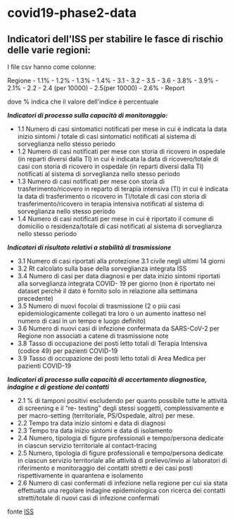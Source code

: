 # covid19-phase2-data

## Indicatori dell'ISS per stabilire le fasce di rischio delle varie regioni:

I file csv hanno come colonne:


Regione	- 1.1%	- 1.2%	- 1.3%	- 1.4%	- 3.1 -	3.2	- 3.5	- 3.6 -	3.8% -	3.9% -	2.1% -	2.2 -	2.4 (per 10000) -	2.5(per 10000) -	2.6% -	Report


dove % indica che il valore dell'indice è percentuale

***Indicatori di processo sulla capacità di monitoraggio:***
- 1.1 Numero di casi sintomatici notificati per mese in cui è indicata la data inizio sintomi / totale di casi sintomatici notificati al sistema di sorveglianza nello stesso periodo
- 1.2 Numero di casi notificati per mese con storia di ricovero in ospedale (in reparti diversi dalla TI) in cui è indicata la data di ricovero/totale di casi con storia di ricovero in ospedale (in reparti diversi dalla TI) notificati al sistema di sorveglianza nello stesso periodo
- 1.3 Numero di casi notificati per mese con storia di trasferimento/ricovero in reparto di terapia intensiva (TI) in cui è indicata la data di trasferimento o ricovero in TI/totale di casi con storia di trasferimento/ricovero in terapia intensiva notificati al sistema di sorveglianza nello stesso periodo
- 1.4 Numero di casi notificati per mese in cui è riportato il comune di domicilio o residenza/totale di casi notificati al sistema di sorveglianza nello stesso periodo

***Indicatori di risultato relativi a stabilità di trasmissione***
- 3.1 Numero di casi riportati alla protezione 3.1 civile negli ultimi 14 giorni
- 3.2 Rt calcolato sulla base della sorveglianza integrata ISS
- 3.4 Numero di casi per data diagnosi e per data inizio sintomi riportati alla sorveglianza integrata COVID- 19 per giorno (non è riportato nei dataset perchè il dato è fornito solo in relazione alla settimana precedente)
- 3.5 Numero di nuovi focolai di trasmissione (2 o più casi epidemiologicamente collegati tra loro o un aumento inatteso nel numero di casi in un tempo e luogo definito)
- 3.6 Numero di nuovi casi di infezione confermata da SARS-CoV-2 per Regione non associati a catene di trasmissione note
- 3.8 Tasso di occupazione dei posti letto totali di Terapia Intensiva (codice 49) per pazienti COVID-19
- 3.9 Tasso di occupazione dei posti letto totali di Area Medica per pazienti COVID-19

***Indicatori di processo sulla capacità di accertamento diagnostico, indagine e di gestione dei contatti***
- 2.1 % di tamponi positivi escludendo per quanto possibile tutte le attività di screening e il “re- testing” degli stessi soggetti, complessivamente e per macro-setting (territoriale, PS/Ospedale, altro) per mese.
- 2.2 Tempo tra data inizio sintomi e data di diagnosi
- 2.3 Tempo tra data inizio sintomi e data di isolamento
- 2.4 Numero, tipologia di figure professionali e tempo/persona dedicate in ciascun servizio territoriale al contact-tracing
- 2.5 Numero, tipologia di figure professionali e tempo/persona dedicate in ciascun servizio territoriale alle attività di prelievo/invio ai laboratori di riferimento e monitoraggio dei contatti stretti e dei casi posti rispettivamente in
quarantena e isolamento
- 2.6 Numero di casi confermati di infezione nella regione per cui sia stata effettuata una regolare indagine epidemiologica con ricerca dei contatti stretti/totale di nuovi casi di infezione confermati

fonte [ISS](http://www.salute.gov.it/portale/nuovocoronavirus/archivioMonitoraggiNuovoCoronavirus.jsp)
